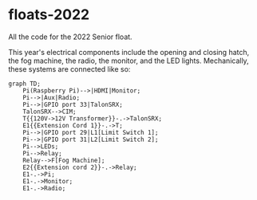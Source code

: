# floats-2022
All the code for the 2022 Senior float. 

This year's electrical components include the opening and closing hatch, the fog machine, the radio, the monitor, and the 
LED lights. Mechanically, these systems are connected like so:
```mermaid
graph TD;
    Pi(Raspberry Pi)-->|HDMI|Monitor;
    Pi-->|Aux|Radio;
    Pi-->|GPIO port 33|TalonSRX;
    TalonSRX-->CIM;
    T{{120V->12V Transformer}}-.->TalonSRX;
    E1{{Extension Cord 1}}-.->T;
    Pi-->|GPIO port 29|L1[Limit Switch 1];
    Pi-->|GPIO port 31|L2[Limit Switch 2];
    Pi-->LEDs;
    Pi-->Relay;
    Relay-->F[Fog Machine];
    E2{{Extension cord 2}}-.->Relay;
    E1-.->Pi;
    E1-.->Monitor;
    E1-.->Radio;
```
